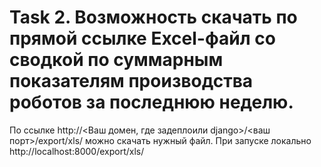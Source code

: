 # Task 2. Возможность скачать по прямой ссылке Excel-файл со сводкой по суммарным показателям производства роботов за последнюю неделю.

По ссылке  http://<Ваш домен, где задеплоили django>/<ваш порт>/export/xls/ можно скачать нужный файл. 
При запуске локально http://localhost:8000/export/xls/
